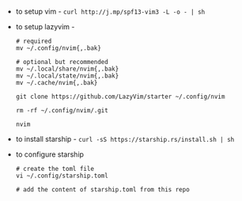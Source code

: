 - to setup vim - `curl http://j.mp/spf13-vim3 -L -o - | sh`
- to setup lazyvim -

  ```shell
  # required
  mv ~/.config/nvim{,.bak}
  
  # optional but recommended
  mv ~/.local/share/nvim{,.bak}
  mv ~/.local/state/nvim{,.bak}
  mv ~/.cache/nvim{,.bak}

  git clone https://github.com/LazyVim/starter ~/.config/nvim

  rm -rf ~/.config/nvim/.git

  nvim
  ```
- to install starship - `curl -sS https://starship.rs/install.sh | sh`
- to configure starship
  ```shell
  # create the toml file
  vi ~/.config/starship.toml

  # add the content of starship.toml from this repo
  ```
